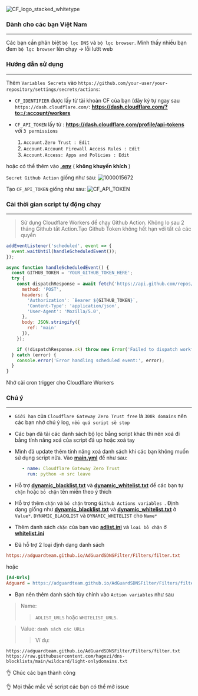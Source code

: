 ![CF_logo_stacked_whitetype](https://github.com/luxysiv/Cloudflare-Gateway-Pihole/assets/46205571/b8b7b12b-2fd8-4978-8e3c-2472a4167acb)

### Dành cho các bạn Việt Nam
---
Các bạn cần phân biệt `bộ lọc DNS` và `bộ lọc browser`. Mình thấy nhiều bạn đem `bộ lọc browser` lên chạy -> lỗi lướt web

### Hướng dẫn sử dụng
---
Thêm `Variables Secrets` vào 
`https://github.com/your-user/your-repository/settings/secrets/actions`:

* `CF_IDENTIFIER` được lấy từ tài khoản CF của bạn (dãy ký tự ngay sau `https://dash.cloudflare.com/`: **https://dash.cloudflare.com/?to=/:account/workers**

* `CF_API_TOKEN` lấy từ : **https://dash.cloudflare.com/profile/api-tokens** với `3 permissions`
   1. `Account.Zero Trust : Edit` 
   2. `Account.Account Firewall Access Rules : Edit`
   3. `Account.Access: Apps and Policies : Edit`

hoặc có thể thêm vào **[.env](../.env)** ( **không khuyến khích** )

`Secret Github Action` giống như sau:
![1000015672](https://github.com/luxysiv/Cloudflare-Gateway-Pihole/assets/46205571/6bd7f41d-0ca5-4944-95d3-d41dfd913c60)

Tạo `CF_API_TOKEN` giống như sau:
![CF_API_TOKEN](https://github.com/luxysiv/Cloudflare-Gateway-Pihole/assets/46205571/a5b90438-26cc-49ae-9a55-5409a90b683f)

### Cài thời gian script tự động chạy 
---
> Sử dụng Cloudflare Workers để chạy Github Action. Không lo sau 2 tháng Github tắt Action.Tạo Github Token không hết hạn với tất cả các quyền
```javascript
addEventListener('scheduled', event => {
  event.waitUntil(handleScheduledEvent());
});

async function handleScheduledEvent() {
  const GITHUB_TOKEN = 'YOUR_GITHUB_TOKEN_HERE';
  try {
    const dispatchResponse = await fetch('https://api.github.com/repos/YOUR_USER_NAME/YOUR_REPO_NAME/actions/workflows/main.yml/dispatches', {
      method: 'POST',
      headers: {
        'Authorization': `Bearer ${GITHUB_TOKEN}`,
        'Content-Type': 'application/json',
        'User-Agent': 'Mozilla/5.0',
      },
      body: JSON.stringify({
        ref: 'main'
      }),
    });

    if (!dispatchResponse.ok) throw new Error('Failed to dispatch workflow');
  } catch (error) {
    console.error('Error handling scheduled event:', error);
  }
}
```
Nhớ cài cron trigger cho Cloudflare Workers 

### Chú ý  
---
* `Giới hạn` của `Cloudflare Gateway Zero Trust free` là `300k domains` nên các bạn nhớ chú ý log, `nếu quá script sẽ stop`

* Các bạn đã tải các danh sách bộ lọc bằng script khác thì nên xoá đi bằng tính năng xoá của script đã up hoặc xoá tay

* Mình đã update thêm tính năng xoá danh sách khi các bạn không muốn sử dụng script nữa. Vào **[main.yml](../.github/workflows/main.yml)** để như sau:

```yml
      - name: Cloudflare Gateway Zero Trust 
        run: python -m src leave
```

* Hỗ trợ **[dynamic_blacklist.txt](../lists/dynamic_blacklist.txt)** và **[dynamic_whitelist.txt](../lists/dynamic_whitelist.txt)** để các bạn tự `chặn` hoặc `bỏ chặn` tên miền theo ý thích

* Hỗ trợ thêm `chặn` và `bỏ chặn` trong `Github Actions variables `. Định dạng giống như **[dynamic_blacklist.txt](../lists/dynamic_blacklist.txt)** và **[dynamic_whitelist.txt](../lists/dynamic_whitelist.txt)** ở `Value*`. `DYNAMIC_BLACKLIST` và `DYNAMIC_WHITELIST` cho `Name*`

* Thêm danh sách `chặn` của bạn vào **[adlist.ini](../lists/adlist.ini)** và `loại bỏ chặn` ở **[whitelist.ini](../lists/whitelist.ini)**

* Đã hỗ trợ 2 loại định dạng danh sách 

```ini
https://adguardteam.github.io/AdGuardSDNSFilter/Filters/filter.txt
```
hoặc
```ini
[Ad-Urls]
Adguard = https://adguardteam.github.io/AdGuardSDNSFilter/Filters/filter.txt
```
* Bạn nên thêm danh sách tùy chỉnh vào `Action variables` như sau
> Name:
  >> `ADLIST_URLS` hoặc `WHITELIST_URLS`.

  > Value: `danh sách các URLs`
  >> Ví dụ:
  ```text
  https://adguardteam.github.io/AdGuardSDNSFilter/Filters/filter.txt
  https://raw.githubusercontent.com/hagezi/dns-blocklists/main/wildcard/light-onlydomains.txt
  ```

👌 Chúc các bạn thành công 

👌 Mọi thắc mắc về script các bạn có thể mở issue
